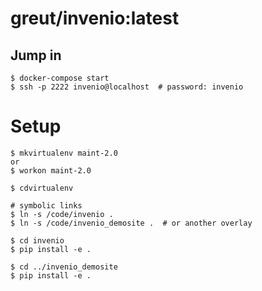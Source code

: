 # greut/invenio:latest

## Jump in

```shell
$ docker-compose start
$ ssh -p 2222 invenio@localhost  # password: invenio
```

# Setup

```shell
$ mkvirtualenv maint-2.0
or
$ workon maint-2.0

$ cdvirtualenv

# symbolic links
$ ln -s /code/invenio .
$ ln -s /code/invenio_demosite .  # or another overlay

$ cd invenio
$ pip install -e .

$ cd ../invenio_demosite
$ pip install -e .
```

